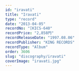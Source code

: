 ```yaml
---
id: "iravati"
title: "Iravati"
type: "record"
date: "2013-04-05"
recordNo: "[KICS-640"
recordPrice: "2,858円"
recordReleaseDate: "1997.08.06"
recordPublisher: "KING RECORDS"
recordType: "Album"
order: 3606
slug: "discography/iravati"
coverImage: "iravati.jpg"
---
```



